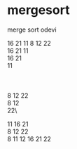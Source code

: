 # mergesort
merge sort odevi


16 21 11 8 12 22 \
16 21 11\
16 21 \
11\
\
\
\
8 12 22\
8 12\
22\

11 16 21\
8 12 22\
8 11 12 16 21 22
